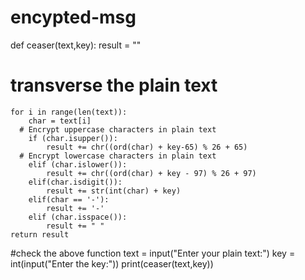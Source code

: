 # encypted-msg
def ceaser(text,key):
    result = ""
   # transverse the plain text
    for i in range(len(text)):
        char = text[i]
      # Encrypt uppercase characters in plain text
        if (char.isupper()):
            result += chr((ord(char) + key-65) % 26 + 65)
      # Encrypt lowercase characters in plain text
        elif (char.islower()):
            result += chr((ord(char) + key - 97) % 26 + 97)
        elif(char.isdigit()):
            result += str(int(char) + key)
        elif(char == '-'):
            result += '-'
        elif (char.isspace()):
            result += " "
    return result
#check the above function
text = input("Enter your plain text:")
key = int(input("Enter the key:"))
print(ceaser(text,key))

